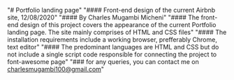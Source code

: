 "# Portfolio landing page" 
"#### Front-end design of the current Airbnb site, 12/08/2020"
"#### By Charles Mugambi Micheni"
"#### The front-end design of this project covers the appearance of the current Portfolio landing page. The site mainly comprises of HTML and CSS files"
"#### The installation requirements include a working browser, prefferably Chrome, text editor"
"#### The predominant languages are HTML and CSS but do not include a single script code responsible for connecting the project to font-awesome page"
"### for any queries, you can contact me on charlesmugambi100@gmail.com"